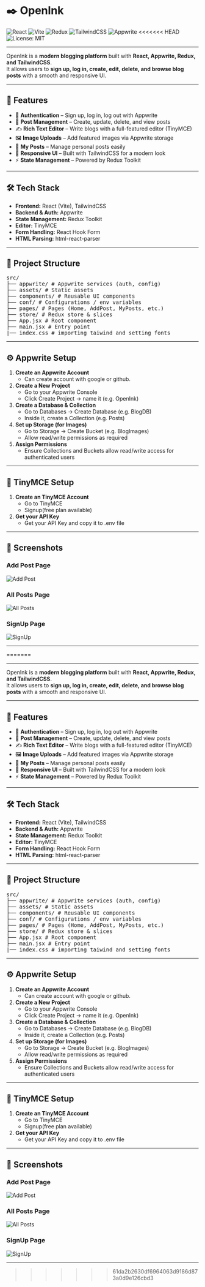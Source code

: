 # ✒️ OpenInk

![React](https://img.shields.io/badge/React-20232A?style=for-the-badge&logo=react&logoColor=61DAFB)
![Vite](https://img.shields.io/badge/Vite-646CFF?style=for-the-badge&logo=vite&logoColor=FFD62E)
![Redux](https://img.shields.io/badge/Redux_Toolkit-764ABC?style=for-the-badge&logo=redux&logoColor=white)
![TailwindCSS](https://img.shields.io/badge/Tailwind_CSS-38B2AC?style=for-the-badge&logo=tailwind-css&logoColor=white)
![Appwrite](https://img.shields.io/badge/Appwrite-F02E65?style=for-the-badge&logo=appwrite&logoColor=white)
<<<<<<< HEAD
![License: MIT](https://img.shields.io/badge/License-MIT-green?style=for-the-badge)

---

OpenInk is a **modern blogging platform** built with **React, Appwrite, Redux, and TailwindCSS**.  
It allows users to **sign up, log in, create, edit, delete, and browse blog posts** with a smooth and responsive UI.

---

## 🚀 Features

- 🔐 **Authentication** – Sign up, log in, log out with Appwrite  
- 📰 **Post Management** – Create, update, delete, and view posts  
- ✍️ **Rich Text Editor** – Write blogs with a full-featured editor (TinyMCE)  
- 🖼 **Image Uploads** – Add featured images via Appwrite storage  
- 👤 **My Posts** – Manage personal posts easily  
- 📱 **Responsive UI** – Built with TailwindCSS for a modern look  
- ⚡ **State Management** – Powered by Redux Toolkit  

---

## 🛠️ Tech Stack

- **Frontend:** React (Vite), TailwindCSS  
- **Backend & Auth:** Appwrite  
- **State Management:** Redux Toolkit  
- **Editor:** TinyMCE  
- **Form Handling:** React Hook Form  
- **HTML Parsing:** html-react-parser  

---

## 📂 Project Structure

<pre>
src/
├── appwrite/ # Appwrite services (auth, config)
├── assets/ # Static assets
├── components/ # Reusable UI components
├── conf/ # Configurations / env variables
├── pages/ # Pages (Home, AddPost, MyPosts, etc.)
├── store/ # Redux store & slices
├── App.jsx # Root component
├── main.jsx # Entry point
|── index.css # importing taiwind and setting fonts
</pre>

---

## ⚙️ Appwrite Setup

1. **Create an Appwrite Account**
    - Can create account with google or github.
2. **Create a New Project**
    - Go to your Appwrite Console
    - Click Create Project → name it (e.g. OpenInk)
3. **Create a Database & Collection**
    - Go to Databases → Create Database (e.g. BlogDB)
    - Inside it, create a Collection (e.g. Posts)
4. **Set up Storage (for Images)**
    - Go to Storage → Create Bucket (e.g. BlogImages)
    - Allow read/write permissions as required
5. **Assign Permissions**
    - Ensure Collections and Buckets allow read/write access for authenticated users

---

## 📝 TinyMCE Setup

1. **Create an TinyMCE Account**
    - Go to TinyMCE
    - Signup(free plan available)
2. **Get your API Key**
    - Get your API Key and copy it to .env file 

---





## 📸 Screenshots

### Add Post Page
![Add Post](./src/assets/screenshot/localhost_5173_add-post.png)

### All Posts Page
![All Posts](./src/assets/screenshot/localhost_5173_add-post%20(1).png)

### SignUp Page
![SignUp](./src/assets/screenshot/localhost_5173_add-post%20(2).png)

---
=======


---

OpenInk is a **modern blogging platform** built with **React, Appwrite, Redux, and TailwindCSS**.  
It allows users to **sign up, log in, create, edit, delete, and browse blog posts** with a smooth and responsive UI.

---

## 🚀 Features

- 🔐 **Authentication** – Sign up, log in, log out with Appwrite  
- 📰 **Post Management** – Create, update, delete, and view posts  
- ✍️ **Rich Text Editor** – Write blogs with a full-featured editor (TinyMCE)  
- 🖼 **Image Uploads** – Add featured images via Appwrite storage  
- 👤 **My Posts** – Manage personal posts easily  
- 📱 **Responsive UI** – Built with TailwindCSS for a modern look  
- ⚡ **State Management** – Powered by Redux Toolkit  

---

## 🛠️ Tech Stack

- **Frontend:** React (Vite), TailwindCSS  
- **Backend & Auth:** Appwrite  
- **State Management:** Redux Toolkit  
- **Editor:** TinyMCE  
- **Form Handling:** React Hook Form  
- **HTML Parsing:** html-react-parser  

---

## 📂 Project Structure

<pre>
src/
├── appwrite/ # Appwrite services (auth, config)
├── assets/ # Static assets
├── components/ # Reusable UI components
├── conf/ # Configurations / env variables
├── pages/ # Pages (Home, AddPost, MyPosts, etc.)
├── store/ # Redux store & slices
├── App.jsx # Root component
├── main.jsx # Entry point
|── index.css # importing taiwind and setting fonts
</pre>

---

## ⚙️ Appwrite Setup

1. **Create an Appwrite Account**
    - Can create account with google or github.
2. **Create a New Project**
    - Go to your Appwrite Console
    - Click Create Project → name it (e.g. OpenInk)
3. **Create a Database & Collection**
    - Go to Databases → Create Database (e.g. BlogDB)
    - Inside it, create a Collection (e.g. Posts)
4. **Set up Storage (for Images)**
    - Go to Storage → Create Bucket (e.g. BlogImages)
    - Allow read/write permissions as required
5. **Assign Permissions**
    - Ensure Collections and Buckets allow read/write access for authenticated users

---

## 📝 TinyMCE Setup

1. **Create an TinyMCE Account**
    - Go to TinyMCE
    - Signup(free plan available)
2. **Get your API Key**
    - Get your API Key and copy it to .env file 

---





## 📸 Screenshots

### Add Post Page
![Add Post](./src/assets/screenshot/localhost_5173_add-post.png)

### All Posts Page
![All Posts](./src/assets/screenshot/localhost_5173_add-post%20(1).png)

### SignUp Page
![SignUp](./src/assets/screenshot/localhost_5173_add-post%20(2).png)

---

>>>>>>> 61da2b2630df6964063d9186d873a0d9e126cbd3

